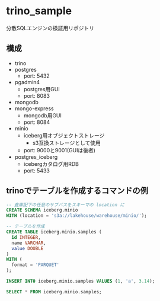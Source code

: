 # trino_sample

分散SQLエンジンの検証用リポジトリ

## 構成
- trino
- postgres
  - port: 5432 
- pgadmin4
  - postgres用GUI
  - port: 8083
- mongodb
- mongo-express
  - mongodb用GUI
  -  port: 8084 
- minio
  - iceberg用オブジェクトストレージ
    - s3互換ストレージとして使用 
  - port: 9000と9001(GUIは後者) 
- postgres_iceberg
  - icebergカタログ用RDB
  -  port: 5433 


## trinoでテーブルを作成するコマンドの例
```sql
-- 倉庫配下の任意のサブパスをスキーマの location に
CREATE SCHEMA iceberg.minio
WITH (location = 's3a://lakehouse/warehouse/minio/');

-- テーブルを作成
CREATE TABLE iceberg.minio.samples (
  id INTEGER,
  name VARCHAR,
  value DOUBLE
)
WITH (
  format = 'PARQUET'
);

INSERT INTO iceberg.minio.samples VALUES (1, 'a', 3.14);

SELECT * FROM iceberg.minio.samples;

```
